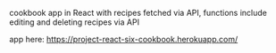 cookbook app in React with recipes fetched via API, functions include editing and deleting recipes via API

app here: https://project-react-six-cookbook.herokuapp.com/
